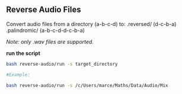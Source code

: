 ## Reverse Audio Files

Convert audio files from a directory (a-b-c-d) to:
.reversed/ (d-c-b-a)
.palindromic/ (a-b-c-d-d-c-b-a)

*Note: only .wav files are supported.*
 
**run the script**
```bash
bash reverse-audio/run -s target_directory

#Example:
 
bash reverse-audio/run -s /c/Users/marce/Maths/Data/Audio/Mix
```
